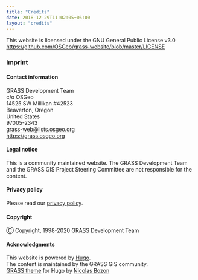 ```yaml
---
title: "Credits"
date: 2018-12-29T11:02:05+06:00
layout: "credits"
---
```


<div class="alert rounded-0 alert-success">
This website is licensed under the GNU General Public License v3.0<br>
<a href="https://github.com/OSGeo/grass-website/blob/master/LICENSE" target="_blank">https://github.com/OSGeo/grass-website/blob/master/LICENSE</a>
</div>

### Imprint

#### Contact information

<div class="alert rounded-0 alert-default">
  <p>GRASS Development Team<br>
  c/o OSGeo<br>
  14525 SW Millikan #42523<br>
  Beaverton, Oregon<br>
  United States<br>
  97005-2343<br>
  <a href="mailto:grass-web@lists.osgeo.org" target="_blank">grass-web@lists.osgeo.org</a>
<br>
  <a href="https://grass.osgeo.org" target="_blank">https://grass.osgeo.org</a>
  </p>
</div>

#### Legal notice

This is a community maintained website. The  GRASS Development Team and the GRASS GIS Project Steering Committee are not responsible for the content.

#### Privacy policy

Please read our [privacy policy](# "privacy policy").

#### Copyright

&#9400; Copyright, 1998-2020 GRASS Development Team

#### Acknowledgments

This website is powered by [Hugo](https://gohugo.io/ "The world’s fastest framework for building websites").
\
The content is maintained by the GRASS GIS community.
\
[GRASS theme](https://github.com/OSGeo/grass-website/ "GRASS theme for Hugo") for Hugo by [Nicolas Bozon](http://cartogenic.com)
